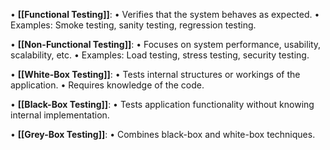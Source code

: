 
• **[[Functional Testing]]**:
• Verifies that the system behaves as expected.
• Examples: Smoke testing, sanity testing, regression testing.

• **[[Non-Functional Testing]]**:
• Focuses on system performance, usability, scalability, etc.
• Examples: Load testing, stress testing, security testing.

• **[[White-Box Testing]]**:
• Tests internal structures or workings of the application.
• Requires knowledge of the code.

• **[[Black-Box Testing]]**:
• Tests application functionality without knowing internal implementation.

• **[[Grey-Box Testing]]**:
• Combines black-box and white-box techniques.